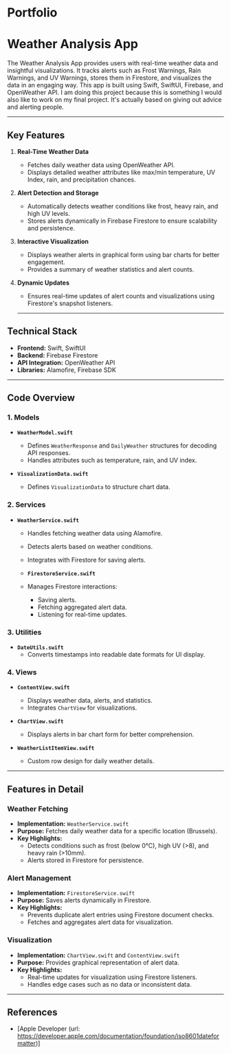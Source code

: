 # Portfolio

# **Weather Analysis App**
The Weather Analysis App provides users with real-time weather data and insightful visualizations. It tracks alerts such as Frost Warnings, Rain Warnings, and UV Warnings, stores them in Firestore, and visualizes the data in an engaging way. This app is built using Swift, SwiftUI, Firebase, and OpenWeather API. I am doing this project because this is something I would also like to work on my final project. It's actually based on giving out advice and alerting people.

---

## **Key Features**
1. **Real-Time Weather Data**
   - Fetches daily weather data using OpenWeather API.
   - Displays detailed weather attributes like max/min temperature, UV Index, rain, and precipitation chances.

2. **Alert Detection and Storage**
   - Automatically detects weather conditions like frost, heavy rain, and high UV levels.
   - Stores alerts dynamically in Firebase Firestore to ensure scalability and persistence.

3. **Interactive Visualization**
   - Displays weather alerts in graphical form using bar charts for better engagement.
   - Provides a summary of weather statistics and alert counts.

4. **Dynamic Updates**
   - Ensures real-time updates of alert counts and visualizations using Firestore's snapshot listeners.

   ---

## **Technical Stack**
- **Frontend:** Swift, SwiftUI
- **Backend:** Firebase Firestore
- **API Integration:** OpenWeather API
- **Libraries:** Alamofire, Firebase SDK

---

## **Code Overview**

### **1. Models**
- **`WeatherModel.swift`**
  - Defines `WeatherResponse` and `DailyWeather` structures for decoding API responses.
  - Handles attributes such as temperature, rain, and UV index.

- **`VisualizationData.swift`**
  - Defines `VisualizationData` to structure chart data.
 
### **2. Services**
- **`WeatherService.swift`**
  - Handles fetching weather data using Alamofire.
  - Detects alerts based on weather conditions.
  - Integrates with Firestore for saving alerts.
 
  - **`FirestoreService.swift`**
  - Manages Firestore interactions:
    - Saving alerts.
    - Fetching aggregated alert data.
    - Listening for real-time updates.
   
### **3. Utilities**
- **`DateUtils.swift`**
  - Converts timestamps into readable date formats for UI display.

### **4. Views**
- **`ContentView.swift`**
  - Displays weather data, alerts, and statistics.
  - Integrates `ChartView` for visualizations.

- **`ChartView.swift`**
  - Displays alerts in bar chart form for better comprehension.

- **`WeatherListItemView.swift`**
  - Custom row design for daily weather details.

 ---
 
## **Features in Detail**

### **Weather Fetching**
- **Implementation:** `WeatherService.swift`
- **Purpose:** Fetches daily weather data for a specific location (Brussels).
- **Key Highlights:**
  - Detects conditions such as frost (below 0°C), high UV (>8), and heavy rain (>10mm).
  - Alerts stored in Firestore for persistence.

### **Alert Management**
- **Implementation:** `FirestoreService.swift`
- **Purpose:** Saves alerts dynamically in Firestore.
- **Key Highlights:**
  - Prevents duplicate alert entries using Firestore document checks.
  - Fetches and aggregates alert data for visualization.

### **Visualization**
- **Implementation:** `ChartView.swift` and `ContentView.swift`
- **Purpose:** Provides graphical representation of alert data.
- **Key Highlights:**
  - Real-time updates for visualization using Firestore listeners.
  - Handles edge cases such as no data or inconsistent data.

---

## **References**
- [Apple Developer (url: https://developer.apple.com/documentation/foundation/iso8601dateformatter)]
